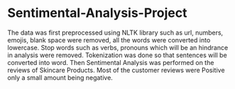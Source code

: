 # Sentimental-Analysis-Project
The data was first preprocessed using NLTK library such as url, numbers, emojis, blank space were removed, all the words were converted into lowercase.
Stop words such as verbs, pronouns which will be an hindrance in analysis were removed.
Tokenization was done so that sentences will be converted into word.
Then Sentimental Analysis was performed on the reviews of Skincare Products.
Most of the customer reviews were Positive only a small amount being negative. 

